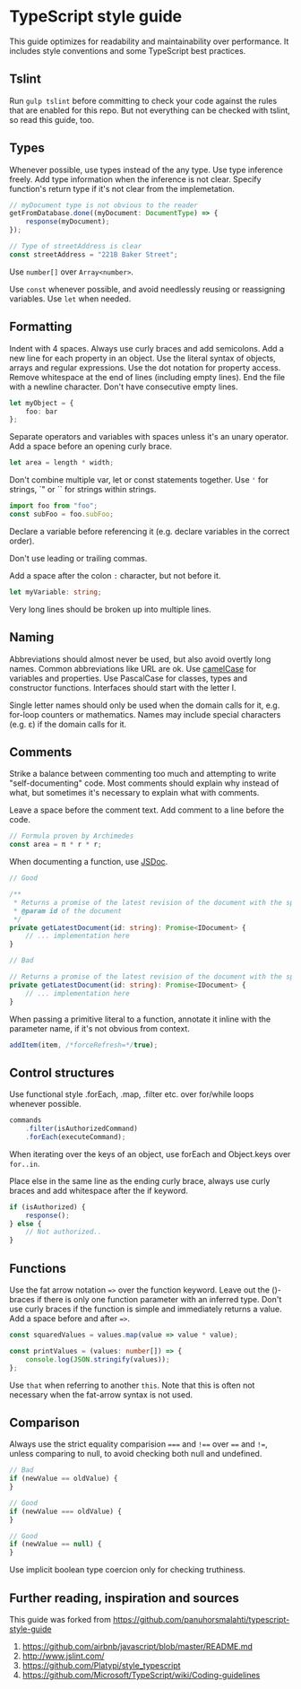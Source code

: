 # TypeScript style guide

This guide optimizes for readability and maintainability over performance. It
includes style conventions and some TypeScript best practices.

## Tslint

Run `gulp tslint` before committing to check your code against the rules that
are enabled for this repo. But not everything can be checked with tslint, so
read this guide, too.

## Types

Whenever possible, use types instead of the any type. Use type inference freely.
Add type information when the inference is not clear. Specify function's return
type if it's not clear from the implemetation.

```TypeScript
// myDocument type is not obvious to the reader
getFromDatabase.done((myDocument: DocumentType) => {
    response(myDocument);
});

// Type of streetAddress is clear
const streetAddress = "221B Baker Street";
```

Use `number[]` over `Array<number>`.

Use `const` whenever possible, and avoid needlessly reusing or reassigning
variables. Use `let` when needed.

## Formatting

Indent with 4 spaces. Always use curly braces and add semicolons. Add a new line
for each property in an object. Use the literal syntax of objects, arrays and
regular expressions. Use the dot notation for property access. Remove whitespace
at the end of lines (including empty lines). End the file with a newline
character. Don't have consecutive empty lines.

```TypeScript
let myObject = {
    foo: bar
};
```

Separate operators and variables with spaces unless it's an unary operator. Add
a space before an opening curly brace.

```TypeScript
let area = length * width;
```

Don't combine multiple var, let or const statements together. Use `'` for
strings, `" or \`` for strings within strings.

```TypeScript
import foo from "foo";
const subFoo = foo.subFoo;
```

Declare a variable before referencing it (e.g. declare variables in the correct
order).

Don't use leading or trailing commas.

Add a space after the colon `:` character, but not before it.

```TypeScript
let myVariable: string;
```

Very long lines should be broken up into multiple lines.

## Naming

Abbreviations should almost never be used, but also avoid overtly long names.
Common abbreviations like URL are ok. Use
[camelCase](http://en.wikipedia.org/wiki/CamelCase) for variables and
properties. Use PascalCase for classes, types and constructor functions.
Interfaces should start with the letter I.

Single letter names should only be used when the domain calls for it, e.g.
for-loop counters or mathematics. Names may include special characters (e.g. ε)
if the domain calls for it.

## Comments

Strike a balance between commenting too much and attempting to write
"self-documenting" code. Most comments should explain why instead of what, but
sometimes it's necessary to explain what with comments.

Leave a space before the comment text. Add comment to a line before the code.

```TypeScript
// Formula proven by Archimedes
const area = π * r * r;
```

When documenting a function, use [JSDoc](http://usejsdoc.org/).

```TypeScript
// Good

/**
 * Returns a promise of the latest revision of the document with the specified id.
 * @param id of the document
 */
private getLatestDocument(id: string): Promise<IDocument> {
    // ... implementation here
}

// Bad

// Returns a promise of the latest revision of the document with the specified id.
private getLatestDocument(id: string): Promise<IDocument> {
    // ... implementation here
}
```

When passing a primitive literal to a function, annotate it inline with the
parameter name, if it's not obvious from context.

```TypeScript
addItem(item, /*forceRefresh=*/true);
```

## Control structures

Use functional style .forEach, .map, .filter etc. over for/while loops whenever
possible.

```TypeScript
commands
    .filter(isAuthorizedCommand)
    .forEach(executeCommand);
```

When iterating over the keys of an object, use forEach and Object.keys over
`for..in`.

Place else in the same line as the ending curly brace, always use curly braces
and add whitespace after the if keyword.

```TypeScript
if (isAuthorized) {
    response();
} else {
    // Not authorized..
}
```

## Functions

Use the fat arrow notation `=>` over the function keyword. Leave out the
()-braces if there is only one function parameter with an inferred type. Don't
use curly braces if the function is simple and immediately returns a value. Add
a space before and after `=>`.

```TypeScript
const squaredValues = values.map(value => value * value);

const printValues = (values: number[]) => {
    console.log(JSON.stringify(values));
};
```

Use `that` when referring to another `this`. Note that this is often not
necessary when the fat-arrow syntax is not used.

## Comparison

Always use the strict equality comparision `===` and `!==` over `==` and `!=`,
unless comparing to null, to avoid checking both null and undefined.

```TypeScript
// Bad
if (newValue == oldValue) {
}

// Good
if (newValue === oldValue) {
}

// Good
if (newValue == null) {
}
```

Use implicit boolean type coercion only for checking truthiness.

## Further reading, inspiration and sources

This guide was forked from
https://github.com/panuhorsmalahti/typescript-style-guide

1. https://github.com/airbnb/javascript/blob/master/README.md
2. http://www.jslint.com/
3. https://github.com/Platypi/style_typescript
4. https://github.com/Microsoft/TypeScript/wiki/Coding-guidelines
